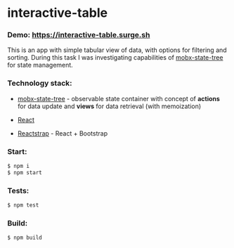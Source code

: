 # interactive-table
### Demo: https://interactive-table.surge.sh

This is an app with simple tabular view of data, with options for filtering and sorting. During this task I was
investigating capabilities of [mobx-state-tree] for state management.

### Technology stack:
* [mobx-state-tree] - observable state container with concept of **actions** for data update and **views** for data
retrieval (with memoization)
* [React]
* [Reactstrap] - React + Bootstrap


   [mobx-state-tree]: <https://github.com/mobxjs/mobx-state-tree>
   [React]: <https://reactjs.org/>
   [Reactstrap]: <https://reactstrap.github.io/>


### Start:
```sh
$ npm i
$ npm start
```

### Tests:
```sh
$ npm test
```

### Build:
```sh
$ npm build
```